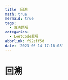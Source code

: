 ```yaml
---
title: 回溯
math: true
mermaid: true
tags:
  - 算法题解
categories:
  - LeetCode题解
abbrlink: f92eff5d
date: '2023-02-14 17:16:08'
---
```


# 回溯

